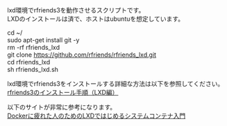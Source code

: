 lxd環境でrfriends3を動作させるスクリプトです。  
LXDのインストールは済で、ホストはubuntuを想定しています。  
  
cd ~/  
sudo apt-get install git -y  
rm -rf rfriends_lxd  
git clone https://github.com/rfriends/rfriends_lxd.git  
cd rfriends_lxd  
sh rfriends_lxd.sh  
  
lxd環境でrfriends3をインストールする詳細な方法は以下を参照してください。  
[rfriends3のインストール手順（LXD編）](https://github.com/rfriends/rfriends_lxd/wiki)

以下のサイトが非常に参考になります。  
[Dockerに疲れた人のためのLXDではじめるシステムコンテナ入門](https://speakerdeck.com/devops_vtj/dockernipi-retaren-notamenolxddehazimerusisutemukontenaru-men)
